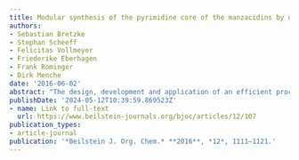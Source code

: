 ```yaml
---
title: Modular synthesis of the pyrimidine core of the manzacidins by divergent Tsuji-Trost coupling
authors:
- Sebastian Bretzke
- Stephan Scheeff
- Felicitas Vollmeyer
- Friederike Eberhagen
- Frank Rominger
- Dirk Menche
date: '2016-06-02'
abstract: "The design, development and application of an efficient procedure for the concise synthesis of the 1,3-syn- and anti-tetrahydropyrimidine cores of manzacidins are reported. The intramolecular allylic substitution reaction of a readily available joint urea-type substrate enables the facile preparation of both diastereomers in high yields. The practical application of this approach is demonstrated in the efficient and modular preparation of the authentic heterocyclic cores of manzacidins, structurally unique bromopyrrole alkaloids of marine origin. Additional features of this route include the stereoselective generation of the central amine core with an appending quaternary center by an asymmetric addition of a Grignard reagent to a chiral tert-butanesulfinyl ketimine following an optimized Ellman protocol and a cross-metathesis of a challenging homoallylic urea substrate, which proceeds in good yields in the presence of an organic phosphoric acid."
publishDate: '2024-05-12T10:39:59.869523Z'
- name: Link to full-text
  url: https://www.beilstein-journals.org/bjoc/articles/12/107
publication_types:
- article-journal
publication: '*Beilstein J. Org. Chem.* **2016**, *12*, 1111–1121.'
---
```

